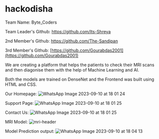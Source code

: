 # hackodisha


Team Name:
Byte_Coders

Team Leader's Github:
https://github.com/Its-Shreya

2nd Member's Github:
https://github.com/The-Sandipan

3rd Member's Github:
[https://github.com/Gourabdas2001](https://github.com/Gourabdas2001)


We are creating a platform that helps the patients to check their MRI scans and then diagonise them with the help of Machine Learning and AI.

Both the models are trained on DenseNet and the Frontend was built using HTML and CSS.



Our Homepage:
![WhatsApp Image 2023-09-10 at 18 01 24](https://github.com/The-Sandipan/hackodisha_ByteCoders/assets/101037180/c59a19a8-6336-4f0b-9714-ed0353398325)

Support Page:
![WhatsApp Image 2023-09-10 at 18 01 25](https://github.com/The-Sandipan/hackodisha_ByteCoders/assets/101037180/c8e9884f-5f24-4655-afd3-b32d75c49d48)


Contact Us:
![WhatsApp Image 2023-09-10 at 18 01 25](https://github.com/The-Sandipan/hackodisha_ByteCoders/assets/101037180/585bd772-8b5b-4e57-8654-1b0398910bb0)







MRI Model:
![mri-header](https://github.com/The-Sandipan/hackodisha_ByteCoders/assets/101037180/1e7072b3-583b-455d-908d-5d6eeb74eeaf)




Model Prediction output:
![WhatsApp Image 2023-09-10 at 18 04 13](https://github.com/The-Sandipan/hackodisha_ByteCoders/assets/101037180/f70fb5f8-dc5d-4fea-9bac-d58a0f4f16d8)








